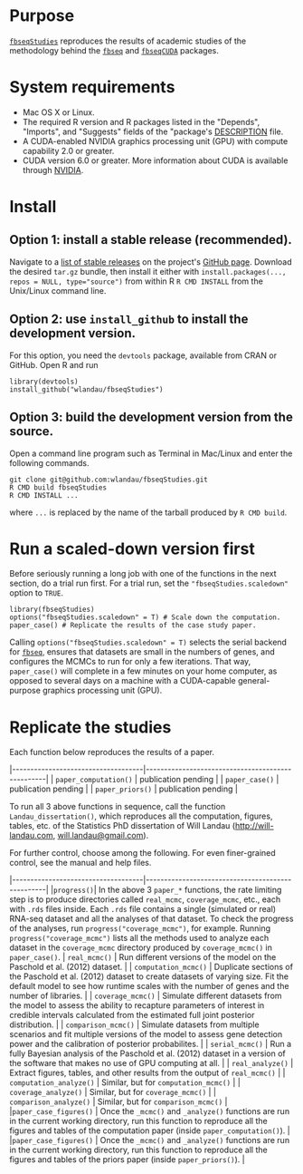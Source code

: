 # Purpose

[`fbseqStudies`](https://github.com/wlandau/fbseqStudies) reproduces the results of academic studies of the methodology behind the [`fbseq`](https://github.com/wlandau/fbseq) and [`fbseqCUDA`](https://github.com/wlandau/fbseqCUDA) packages.

# System requirements

- Mac OS X or Linux. 
- The required R version and R packages listed in the  "Depends", "Imports", and "Suggests" fields of the "package's [DESCRIPTION](https://github.com/wlandau/fbseqStudies/blob/master/DESCRIPTION) file.
- A CUDA-enabled NVIDIA graphics processing unit (GPU) with compute capability 2.0 or greater.
- CUDA version 6.0 or greater. More information about CUDA is available through [NVIDIA](http://www.nvidia.com/object/cuda_home_new.html).

# Install

## Option 1: install a stable release (recommended).

Navigate to a [list of stable releases](https://github.com/wlandau/fbseqStudies/releases) on the project's [GitHub page](https://github.com/wlandau/fbseqStudies). Download the desired `tar.gz` bundle, then install it either with `install.packages(..., repos = NULL, type="source")` from within R  `R CMD INSTALL` from the Unix/Linux command line.

## Option 2: use `install_github` to install the development version.

For this option, you need the `devtools` package, available from CRAN or GitHub. Open R and run 

```
library(devtools)
install_github("wlandau/fbseqStudies")
```

## Option 3: build the development version from the source.

Open a command line program such as Terminal in Mac/Linux and enter the following commands.

```
git clone git@github.com:wlandau/fbseqStudies.git
R CMD build fbseqStudies
R CMD INSTALL ...
```

where `...` is replaced by the name of the tarball produced by `R CMD build`. 

# Run a scaled-down version first

Before seriously running a long job with one of the functions in the next section, do a trial run first. For a trial run, set the ``"fbseqStudies.scaledown"`` option to ``TRUE``. 


```
library(fbseqStudies)
options("fbseqStudies.scaledown" = T) # Scale down the computation.
paper_case() # Replicate the results of the case study paper.
```

Calling ``options("fbseqStudies.scaledown" = T)`` selects the serial backend for [`fbseq`](https://github.com/wlandau/fbseq), ensures that datasets are small in the numbers of genes, and configures the MCMCs to run for only a few iterations. That way, ``paper_case()`` will complete in a few minutes on your home computer, as opposed to several days on a  machine with a CUDA-capable general-purpose graphics processing unit (GPU).

# Replicate the studies

Each function below reproduces the results of a paper.

|------------------------------------|--------------------------------------------------| 
| `paper_computation()`   | publication pending | 
| `paper_case()`  | publication pending |
| `paper_priors()`  | publication pending |

To run all 3 above functions in sequence, call the function `Landau_dissertation()`, which reproduces all the computation, figures, tables, etc. of the Statistics PhD dissertation of Will Landau (http://will-landau.com, will.landau@gmail.com).

For further control, choose among the following. For even finer-grained control, see the manual and help files.

|------------------------------------|--------------------------------------------------| 
|`progress()`| In the above 3 `paper_*` functions, the rate limiting step is to produce directories called `real_mcmc`, `coverage_mcmc`, etc., each with `.rds` files inside. Each `.rds` file contains a single (simulated or real) RNA-seq dataset and all the analyses of that dataset. To check the progress of the analyses, run `progress("coverage_mcmc")`, for example. Running `progress("coverage_mcmc")` lists all the methods used to analyze each dataset in the `coverage_mcmc` directory produced by `coverage_mcmc()` in `paper_case()`.
| `real_mcmc()`  | Run different versions of the model on the Paschold et al. (2012) dataset. | 
| `computation_mcmc()`  | Duplicate sections of the Paschold et al. (2012) dataset to create datasets of varying size. Fit the default model to see how runtime scales with the number of genes and the number of libraries. | 
| `coverage_mcmc()`  | Simulate different datasets from the model to assess the ability to recapture parameters of interest in credible intervals calculated from the estimated full joint posterior distribution. | 
| `comparison_mcmc()`  | Simulate datasets from multiple scenarios and fit multiple versions of the model to assess gene detection power and the calibration of posterior probabilites. | 
| `serial_mcmc()`  | Run a fully Bayesian analysis of the Paschold et al. (2012) dataset in a version of the software that makes no use of GPU computing at all. | 
| `real_analyze()`  | Extract figures, tables, and other results from the output of `real_mcmc()` | 
| `computation_analyze()` | Similar, but for `computation_mcmc()` | 
| `coverage_analyze()` | Similar, but for `coverage_mcmc()` | 
| `comparison_analyze()`  | Similar, but for `comparison_mcmc()`  | 
|`paper_case_figures()` | Once the `_mcmc()` and `_analyze()` functions are run in the current working directory, run this function to reproduce all the figures and tables of the computation paper (inside `paper_computation()`). |
|`paper_case_figures()` | Once the `_mcmc()` and `_analyze()` functions are run in the current working directory, run this function to reproduce all the figures and tables of the priors paper (inside `paper_priors()`). |
